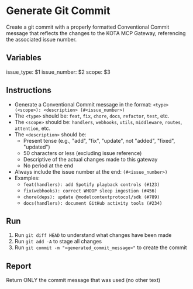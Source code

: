 # Generate Git Commit

Create a git commit with a properly formatted Conventional Commit message that reflects the changes to the KOTA MCP Gateway, referencing the associated issue number.

## Variables
issue_type: $1
issue_number: $2
scope: $3

## Instructions

- Generate a Conventional Commit message in the format: `<type>(<scope>): <description> (#<issue_number>)`
- The `<type>` should be: `feat`, `fix`, `chore`, `docs`, `refactor`, `test`, etc.
- The `<scope>` should be: `handlers`, `webhooks`, `utils`, `middleware`, `routes`, `attention`, etc.
- The `<description>` should be:
  - Present tense (e.g., "add", "fix", "update", not "added", "fixed", "updated")
  - 50 characters or less (excluding issue reference)
  - Descriptive of the actual changes made to this gateway
  - No period at the end
- Always include the issue number at the end: `(#<issue_number>)`
- Examples:
  - `feat(handlers): add Spotify playback controls (#123)`
  - `fix(webhooks): correct WHOOP sleep ingestion (#456)`
  - `chore(deps): update @modelcontextprotocol/sdk (#789)`
  - `docs(handlers): document GitHub activity tools (#234)`

## Run

1. Run `git diff HEAD` to understand what changes have been made
2. Run `git add -A` to stage all changes
3. Run `git commit -m "<generated_commit_message>"` to create the commit

## Report

Return ONLY the commit message that was used (no other text)
